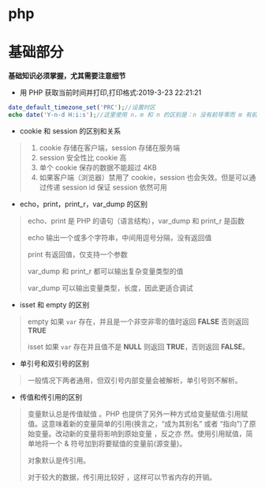 # php

# 基础部分

**基础知识必须掌握，尤其需要注意细节**

* 用 PHP 获取当前时间并打印,打印格式:2019-3-23 22:21:21

```php
date_default_timezone_set('PRC');//设置时区
echo date('Y-n-d H:i:s');//这里使用 n，m 和 n 的区别是：n 没有前导零而 m 有前导零
```

* cookie 和 session 的区别和关系

> 1. cookie 存储在客户端，session 存储在服务端
> 2. session 安全性比 cookie 高
> 3. 单个 cookie 保存的数据不能超过 4KB
> 4. 如果客户端（浏览器）禁用了 cookie，session 也会失效。但是可以通过传递 session id 保证 session 依然可用

* echo，print，print_r，var_dump 的区别

> echo、print 是 PHP 的语句（语言结构），var_dump 和 print_r 是函数
>
> echo 输出一个或多个字符串，中间用逗号分隔，没有返回值
>
> print 有返回值，仅支持一个参数
>
> var_dump 和 print_r 都可以输出复杂变量类型的值
>
> var_dump 可以输出变量类型，长度，因此更适合调试

* isset 和 empty 的区别

> empty 如果 `var` 存在，并且是一个非空非零的值时返回 **FALSE** 否则返回 **TRUE**
>
> isset 如果 `var` 存在并且值不是 **NULL** 则返回 **TRUE**，否则返回 **FALSE**。

* 单引号和双引号的区别

> 一般情况下两者通用，但双引号内部变量会被解析，单引号则不解析。

* 传值和传引用的区别

> 变量默认总是传值赋值 。PHP 也提供了另外一种方式给变量赋值:引用赋值。这意味着新的变量简单的引用(换言之，“成为其别名” 或者 “指向”)了原始变量。改动新的变量将影响到原始变量 ，反之亦 然。使用引用赋值，简单地将一个 & 符号加到将要赋值的变量前(源变量)。
>
> 对象默认是传引用。
>
> 对于较大的数据，传引用比较好 ，这样可以节省内存的开销。

